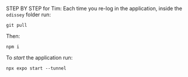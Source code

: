 STEP BY STEP for Tim:
Each time you re-log in the application, inside the `odissey` folder run:
```
git pull
```

Then:
```
npm i
```

To *start* the application run:
```
npx expo start --tunnel
```
